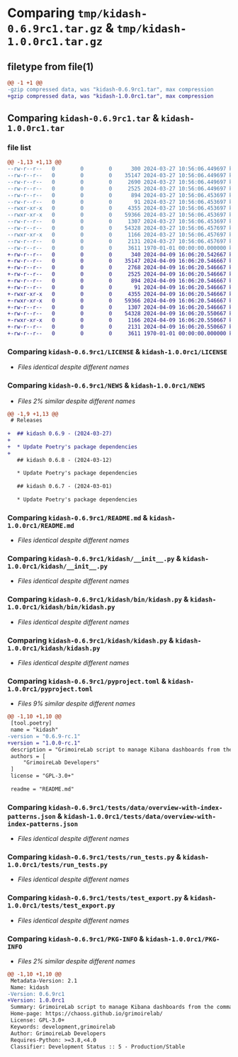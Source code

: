 # Comparing `tmp/kidash-0.6.9rc1.tar.gz` & `tmp/kidash-1.0.0rc1.tar.gz`

## filetype from file(1)

```diff
@@ -1 +1 @@
-gzip compressed data, was "kidash-0.6.9rc1.tar", max compression
+gzip compressed data, was "kidash-1.0.0rc1.tar", max compression
```

## Comparing `kidash-0.6.9rc1.tar` & `kidash-1.0.0rc1.tar`

### file list

```diff
@@ -1,13 +1,13 @@
--rw-r--r--   0        0        0      300 2024-03-27 10:56:06.449697 kidash-0.6.9rc1/AUTHORS
--rw-r--r--   0        0        0    35147 2024-03-27 10:56:06.449697 kidash-0.6.9rc1/LICENSE
--rw-r--r--   0        0        0     2690 2024-03-27 10:56:06.449697 kidash-0.6.9rc1/NEWS
--rw-r--r--   0        0        0     2525 2024-03-27 10:56:06.449697 kidash-0.6.9rc1/README.md
--rw-r--r--   0        0        0      894 2024-03-27 10:56:06.453697 kidash-0.6.9rc1/kidash/__init__.py
--rw-r--r--   0        0        0       91 2024-03-27 10:56:06.453697 kidash-0.6.9rc1/kidash/_version.py
--rwxr-xr-x   0        0        0     4355 2024-03-27 10:56:06.453697 kidash-0.6.9rc1/kidash/bin/kidash.py
--rwxr-xr-x   0        0        0    59366 2024-03-27 10:56:06.453697 kidash-0.6.9rc1/kidash/kidash.py
--rw-r--r--   0        0        0     1307 2024-03-27 10:56:06.453697 kidash-0.6.9rc1/pyproject.toml
--rw-r--r--   0        0        0    54328 2024-03-27 10:56:06.457697 kidash-0.6.9rc1/tests/data/overview-with-index-patterns.json
--rwxr-xr-x   0        0        0     1166 2024-03-27 10:56:06.457697 kidash-0.6.9rc1/tests/run_tests.py
--rw-r--r--   0        0        0     2131 2024-03-27 10:56:06.457697 kidash-0.6.9rc1/tests/test_export.py
--rw-r--r--   0        0        0     3611 1970-01-01 00:00:00.000000 kidash-0.6.9rc1/PKG-INFO
+-rw-r--r--   0        0        0      340 2024-04-09 16:06:20.542667 kidash-1.0.0rc1/AUTHORS
+-rw-r--r--   0        0        0    35147 2024-04-09 16:06:20.546667 kidash-1.0.0rc1/LICENSE
+-rw-r--r--   0        0        0     2768 2024-04-09 16:06:20.546667 kidash-1.0.0rc1/NEWS
+-rw-r--r--   0        0        0     2525 2024-04-09 16:06:20.546667 kidash-1.0.0rc1/README.md
+-rw-r--r--   0        0        0      894 2024-04-09 16:06:20.546667 kidash-1.0.0rc1/kidash/__init__.py
+-rw-r--r--   0        0        0       91 2024-04-09 16:06:20.546667 kidash-1.0.0rc1/kidash/_version.py
+-rwxr-xr-x   0        0        0     4355 2024-04-09 16:06:20.546667 kidash-1.0.0rc1/kidash/bin/kidash.py
+-rwxr-xr-x   0        0        0    59366 2024-04-09 16:06:20.546667 kidash-1.0.0rc1/kidash/kidash.py
+-rw-r--r--   0        0        0     1307 2024-04-09 16:06:20.546667 kidash-1.0.0rc1/pyproject.toml
+-rw-r--r--   0        0        0    54328 2024-04-09 16:06:20.550667 kidash-1.0.0rc1/tests/data/overview-with-index-patterns.json
+-rwxr-xr-x   0        0        0     1166 2024-04-09 16:06:20.550667 kidash-1.0.0rc1/tests/run_tests.py
+-rw-r--r--   0        0        0     2131 2024-04-09 16:06:20.550667 kidash-1.0.0rc1/tests/test_export.py
+-rw-r--r--   0        0        0     3611 1970-01-01 00:00:00.000000 kidash-1.0.0rc1/PKG-INFO
```

### Comparing `kidash-0.6.9rc1/LICENSE` & `kidash-1.0.0rc1/LICENSE`

 * *Files identical despite different names*

### Comparing `kidash-0.6.9rc1/NEWS` & `kidash-1.0.0rc1/NEWS`

 * *Files 2% similar despite different names*

```diff
@@ -1,9 +1,13 @@
 # Releases
 
+  ## kidash 0.6.9 - (2024-03-27)
+  
+  * Update Poetry's package dependencies
+
   ## kidash 0.6.8 - (2024-03-12)
   
   * Update Poetry's package dependencies
 
   ## kidash 0.6.7 - (2024-03-01)
   
   * Update Poetry's package dependencies
```

### Comparing `kidash-0.6.9rc1/README.md` & `kidash-1.0.0rc1/README.md`

 * *Files identical despite different names*

### Comparing `kidash-0.6.9rc1/kidash/__init__.py` & `kidash-1.0.0rc1/kidash/__init__.py`

 * *Files identical despite different names*

### Comparing `kidash-0.6.9rc1/kidash/bin/kidash.py` & `kidash-1.0.0rc1/kidash/bin/kidash.py`

 * *Files identical despite different names*

### Comparing `kidash-0.6.9rc1/kidash/kidash.py` & `kidash-1.0.0rc1/kidash/kidash.py`

 * *Files identical despite different names*

### Comparing `kidash-0.6.9rc1/pyproject.toml` & `kidash-1.0.0rc1/pyproject.toml`

 * *Files 9% similar despite different names*

```diff
@@ -1,10 +1,10 @@
 [tool.poetry]
 name = "kidash"
-version = "0.6.9-rc.1"
+version = "1.0.0-rc.1"
 description = "GrimoireLab script to manage Kibana dashboards from the command line"
 authors = [
     "GrimoireLab Developers"
 ]
 license = "GPL-3.0+"
 
 readme = "README.md"
```

### Comparing `kidash-0.6.9rc1/tests/data/overview-with-index-patterns.json` & `kidash-1.0.0rc1/tests/data/overview-with-index-patterns.json`

 * *Files identical despite different names*

### Comparing `kidash-0.6.9rc1/tests/run_tests.py` & `kidash-1.0.0rc1/tests/run_tests.py`

 * *Files identical despite different names*

### Comparing `kidash-0.6.9rc1/tests/test_export.py` & `kidash-1.0.0rc1/tests/test_export.py`

 * *Files identical despite different names*

### Comparing `kidash-0.6.9rc1/PKG-INFO` & `kidash-1.0.0rc1/PKG-INFO`

 * *Files 2% similar despite different names*

```diff
@@ -1,10 +1,10 @@
 Metadata-Version: 2.1
 Name: kidash
-Version: 0.6.9rc1
+Version: 1.0.0rc1
 Summary: GrimoireLab script to manage Kibana dashboards from the command line
 Home-page: https://chaoss.github.io/grimoirelab/
 License: GPL-3.0+
 Keywords: development,grimoirelab
 Author: GrimoireLab Developers
 Requires-Python: >=3.8,<4.0
 Classifier: Development Status :: 5 - Production/Stable
```

